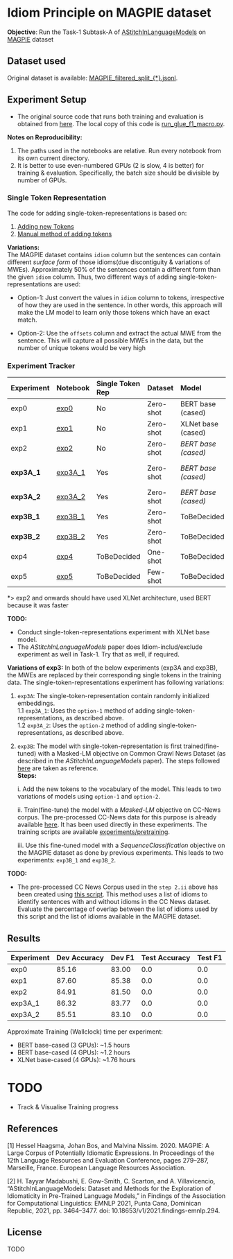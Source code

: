 # Idiom Principle on MAGPIE dataset

**Objective**: Run the Task-1 Subtask-A of [AStitchInLanguageModels](https://github.com/H-TayyarMadabushi/AStitchInLanguageModels#task-1-idiomaticity-detection) on [MAGPIE](https://github.com/hslh/magpie-corpus) dataset

## Dataset used
Original dataset is available: [MAGPIE_filtered_split_{*}.jsonl](https://github.com/hslh/magpie-corpus).

## Experiment Setup
- The original source code that runs both training and evaluation is obtained from [here](https://github.com/H-TayyarMadabushi/AStitchInLanguageModels/blob/main/Dataset/Task2/Utils/run_glue_f1_macro.py). The local copy of this code is [run_glue_f1_macro.py](./exp_helpers/run_glue_f1_macro.py).

**Notes on Reproducibility:**
1. The paths used in the notebooks are relative. Run every notebook from its own current directory.
2. It is better to use even-numbered GPUs (2 is slow, 4 is better) for training & evaluation. Specifically, the batch size should be divisible by number of GPUs.

### Single Token Representation
The code for adding single-token-representations is based on:
1. [Adding new Tokens](https://huggingface.co/transformers/v2.11.0/main_classes/tokenizer.html#transformers.PreTrainedTokenizer.add_tokens)
2. [Manual method of adding tokens](https://github.com/H-TayyarMadabushi/AStitchInLanguageModels/blob/main/Dataset/Task2/README.md#adding-idiom-tokens-to--transformers-models)

**Variations:**  
The MAGPIE dataset contains `idiom` column but the sentences can contain different *surface form* of those idioms(due discontiguity & variations of MWEs). Approximately 50% of the sentences contain a different form than the given `idiom` column. Thus, two different ways of adding single-token-representations are used:

* Option-1: Just convert the values in `idiom` column to tokens, irrespective of how they are used in the sentence. In other words, this approach will make the LM model to learn only those tokens which have an exact match.

* Option-2: Use the `offsets` column and extract the actual MWE from the sentence. This will capture all possible MWEs in the data, but the number of unique tokens would be very high


### Experiment Tracker

| Experiment | Notebook | Single Token Rep | Dataset  | Model | Context | Status |
|:-----------|:---------|:-----------------|:---------|:------|:--------|:-------|
| exp0 | [exp0](./experiments/exp0) | No | Zero-shot | BERT base (cased) | No Context | Done (3GPUs) |
| exp1 | [exp1](./notebooks/exp1) | No | Zero-shot | XLNet base (cased) | No Context | Done (4GPUs) | 
| exp2 | [exp2](./notebooks/exp2) | No | Zero-shot | *BERT base (cased)* | All Context | Done (4GPUs) |
| **exp3A_1**| [exp3A_1](./notebooks/exp3A_1) | Yes | Zero-shot | *BERT base (cased)* | No Context | On Going (4GPUs) |
| **exp3A_2**| [exp3A_2](./notebooks/exp3A_2) | Yes | Zero-shot | *BERT base (cased)* | No Context | Re-DO (4GPUs) |
| **exp3B_1**| [exp3B_1](./notebooks/exp3B_1) | Yes | Zero-shot | ToBeDecided | ToBeDecided | TODO |
| **exp3B_2**| [exp3B_2](./notebooks/exp3B_2) | Yes | Zero-shot | ToBeDecided | ToBeDecided | TODO |
| exp4 | [exp4](./notebooks/exp4) | ToBeDecided | One-shot | ToBeDecided | ToBeDecided | TODO |
| exp5 | [exp5](./notebooks/exp5) | ToBeDecided | Few-shot | ToBeDecided | ToBeDecided | TODO |

*> exp2 and onwards should have used XLNet architecture, used BERT because it was faster

**TODO:**
- Conduct single-token-representations experiment with XLNet base model.
- The *AStitchInLanguageModels* paper does Idiom-includ/exclude experiment as well in Task-1. Try that as well, if required.

**Variations of exp3:**
In both of the below experiments (exp3A and exp3B), the MWEs are replaced by their corresponding single tokens in the training data. 
The single-token-representations experiment has following variations:

1. `exp3A`: The single-token-representation contain randomly initialized embeddings.   
    1.1 `exp3A_1`: Uses the `option-1` method of adding single-token-representations, as described above.  
    1.2 `exp3A_2`: Uses the `option-2` method of adding single-token-representations, as described above.  

2. `exp3B`: The model with single-token-representation is first trained(fine-tuned) with a Masked-LM objective on Common Crawl News Dataset (as described in the *AStitchInLanguageModels* paper). The steps followed [here](https://github.com/H-TayyarMadabushi/AStitchInLanguageModels/blob/main/Dataset/Task2/README.md#generating-pre-training-data) are taken as reference.  
**Steps:**  

    i. Add the new tokens to the vocabulary of the model. This leads to two variations of models using `option-1` and `option-2`.  

    ii. Train(fine-tune) the model with a *Masked-LM* objective on CC-News corpus. The pre-processed CC-News data for this purpose is already available [here](https://github.com/H-TayyarMadabushi/AStitchInLanguageModels/blob/main/Dataset/Task2/README.md#generating-pre-training-data). It has been used directly in these experiments. The training scripts are available [experiments/pretraining](experiments/pretraining).  

    iii. Use this fine-tuned model with a *SequenceClassification* objective on the MAGPIE dataset as done by previous experiments. This leads to two experiments: `exp3B_1` and `exp3B_2`.  


**TODO:**
- The pre-processed CC News Corpus used in the `step 2.ii` above has been created using [this script](https://github.com/H-TayyarMadabushi/AStitchInLanguageModels/blob/main/Dataset/Task2/README.md#extract-data-from-common-crawl). This method uses a list of idioms to identify sentences with and without idioms in the CC News dataset. Evaluate the percentage of overlap between the list of idioms used by this script and the list of idioms available in the MAGPIE dataset.

## Results

| Experiment | Dev Accuracy | Dev F1 | Test Accuracy | Test F1 |
|:-----------|:-------------|:-------|:--------------|:--------|
| exp0 | 85.16 | 83.00 | 0.0 | 0.0 |
| exp1 | 87.60 | 85.38 | 0.0 | 0.0 |
| exp2 | 84.91 | 81.50 | 0.0 | 0.0 |
| exp3A_1| 86.32 | 83.77 | 0.0 | 0.0 |
| exp3A_2| 85.51 | 83.10 | 0.0 | 0.0 |

Approximate Training (Wallclock) time per experiment:
- BERT base-cased (3 GPUs): ~1.5 hours
- BERT base-cased (4 GPUs): ~1.2 hours
- XLNet base-cased (4 GPUs): ~1.76 hours


# TODO
- Track & Visualise Training progress

## References
[1] Hessel Haagsma, Johan Bos, and Malvina Nissim. 2020. MAGPIE: A Large Corpus of Potentially Idiomatic Expressions. In Proceedings of the 12th Language Resources and Evaluation Conference, pages 279–287, Marseille, France. European Language Resources Association.

[2] H. Tayyar Madabushi, E. Gow-Smith, C. Scarton, and A. Villavicencio, “AStitchInLanguageModels: Dataset and Methods for the Exploration of Idiomaticity in Pre-Trained Language Models,” in Findings of the Association for Computational Linguistics: EMNLP 2021, Punta Cana, Dominican Republic, 2021, pp. 3464–3477. doi: 10.18653/v1/2021.findings-emnlp.294.

## License
TODO